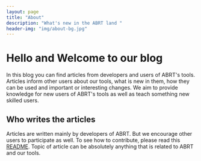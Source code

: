 ```yaml
---
layout: page
title: "About"
description: "What's new in the ABRT land "
header-img: "img/about-bg.jpg"
---
```

# Hello and Welcome to our blog

In this blog you can find articles from developers and users of ABRT's tools.
Articles inform other users about our tools, what is new in them, how they
can be used and important or interesting changes. We aim to provide knowledge
for new users of ABRT's tools as well as teach something new skilled users.

## Who writes the articles

Articles are written mainly by developers of ABRT. But we encourage other users
to participate as well. To see how to contribute, please read this
[README](https://github.com/abrt/abrt.github.io/blob/master/README.md).
Topic of article can be absolutely anything that is related to ABRT and our tools.
